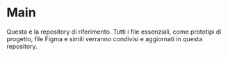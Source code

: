 # Main
Questa è la repository di riferimento.
Tutti i file essenziali, come prototipi di progetto, file Figma e simili verranno condivisi e aggiornati in questa repository.
